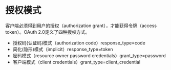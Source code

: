 # 授权模式

客户端必须得到用户的授权（authorization grant），才能获得令牌（access token）。OAuth 2.0定义了四种授权方式。

* 授权码\(认证码\)模式（authorization code）response\_type=code
* 简化\(隐形\)模式（implicit）response\_type=token
* 密码模式（resource owner password credentials）grant\_type=password
* 客户端模式（client credentials）grant\_type=client\_credential



